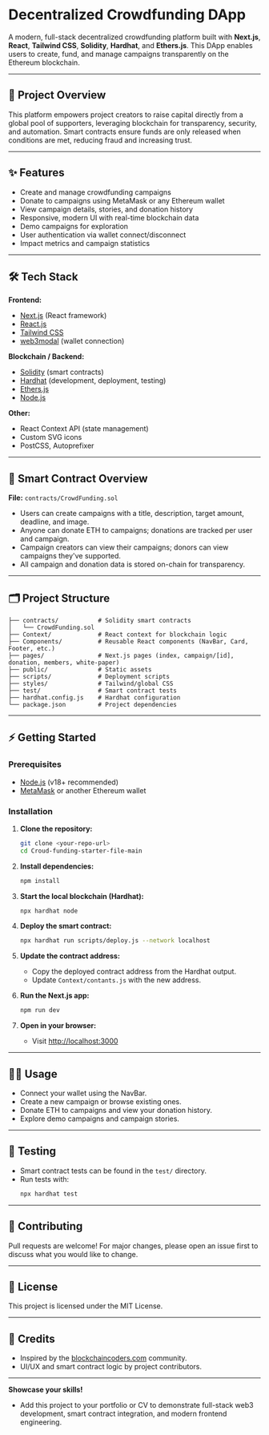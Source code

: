 # Decentralized Crowdfunding DApp

A modern, full-stack decentralized crowdfunding platform built with **Next.js**, **React**, **Tailwind CSS**, **Solidity**, **Hardhat**, and **Ethers.js**. This DApp enables users to create, fund, and manage campaigns transparently on the Ethereum blockchain.

---

## 🚀 Project Overview

This platform empowers project creators to raise capital directly from a global pool of supporters, leveraging blockchain for transparency, security, and automation. Smart contracts ensure funds are only released when conditions are met, reducing fraud and increasing trust.

---

## ✨ Features
- Create and manage crowdfunding campaigns
- Donate to campaigns using MetaMask or any Ethereum wallet
- View campaign details, stories, and donation history
- Responsive, modern UI with real-time blockchain data
- Demo campaigns for exploration
- User authentication via wallet connect/disconnect
- Impact metrics and campaign statistics

---

## 🛠️ Tech Stack

**Frontend:**
- [Next.js](https://nextjs.org/) (React framework)
- [React.js](https://reactjs.org/)
- [Tailwind CSS](https://tailwindcss.com/)
- [web3modal](https://github.com/Web3Modal/web3modal) (wallet connection)

**Blockchain / Backend:**
- [Solidity](https://soliditylang.org/) (smart contracts)
- [Hardhat](https://hardhat.org/) (development, deployment, testing)
- [Ethers.js](https://docs.ethers.io/)
- [Node.js](https://nodejs.org/)

**Other:**
- React Context API (state management)
- Custom SVG icons
- PostCSS, Autoprefixer

---

## 📄 Smart Contract Overview

**File:** `contracts/CrowdFunding.sol`
- Users can create campaigns with a title, description, target amount, deadline, and image.
- Anyone can donate ETH to campaigns; donations are tracked per user and campaign.
- Campaign creators can view their campaigns; donors can view campaigns they've supported.
- All campaign and donation data is stored on-chain for transparency.

---

## 🗂️ Project Structure

```
├── contracts/           # Solidity smart contracts
│   └── CrowdFunding.sol
├── Context/             # React context for blockchain logic
├── Components/          # Reusable React components (NavBar, Card, Footer, etc.)
├── pages/               # Next.js pages (index, campaign/[id], donation, members, white-paper)
├── public/              # Static assets
├── scripts/             # Deployment scripts
├── styles/              # Tailwind/global CSS
├── test/                # Smart contract tests
├── hardhat.config.js    # Hardhat configuration
└── package.json         # Project dependencies
```

---

## ⚡ Getting Started

### Prerequisites
- [Node.js](https://nodejs.org/) (v18+ recommended)
- [MetaMask](https://metamask.io/) or another Ethereum wallet

### Installation

1. **Clone the repository:**
   ```bash
   git clone <your-repo-url>
   cd Croud-funding-starter-file-main
   ```
2. **Install dependencies:**
   ```bash
   npm install
   ```
3. **Start the local blockchain (Hardhat):**
   ```bash
   npx hardhat node
   ```
4. **Deploy the smart contract:**
   ```bash
   npx hardhat run scripts/deploy.js --network localhost
   ```
5. **Update the contract address:**
   - Copy the deployed contract address from the Hardhat output.
   - Update `Context/contants.js` with the new address.

6. **Run the Next.js app:**
   ```bash
   npm run dev
   ```
7. **Open in your browser:**
   - Visit [http://localhost:3000](http://localhost:3000)

---

## 🧑‍💻 Usage
- Connect your wallet using the NavBar.
- Create a new campaign or browse existing ones.
- Donate ETH to campaigns and view your donation history.
- Explore demo campaigns and campaign stories.

---

## 🧪 Testing
- Smart contract tests can be found in the `test/` directory.
- Run tests with:
  ```bash
  npx hardhat test
  ```

---

## 🤝 Contributing
Pull requests are welcome! For major changes, please open an issue first to discuss what you would like to change.

---

## 📜 License
This project is licensed under the MIT License.

---

## 🙏 Credits
- Inspired by the [blockchaincoders.com](https://www.theblockchaincoders.com/) community.
- UI/UX and smart contract logic by project contributors.

---

**Showcase your skills!**
- Add this project to your portfolio or CV to demonstrate full-stack web3 development, smart contract integration, and modern frontend engineering.
